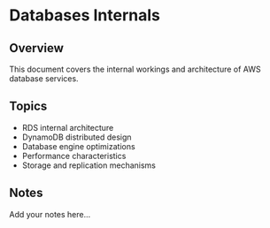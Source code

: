 # Databases Internals

## Overview

This document covers the internal workings and architecture of AWS database services.

## Topics

- RDS internal architecture
- DynamoDB distributed design
- Database engine optimizations
- Performance characteristics
- Storage and replication mechanisms

## Notes

Add your notes here...